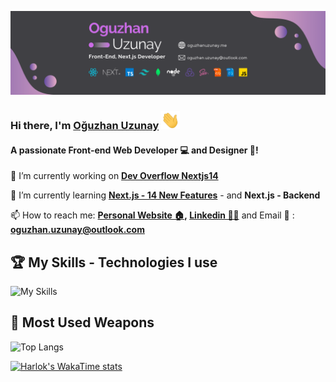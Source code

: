 [![github_banner](github.png?raw=true)](https://www.oguzhanuzunay.me)

   
### Hi there, I'm  [Oğuzhan Uzunay](https://www.oguzhanuzunay.me) <img src="wave.gif" alt="wave" width="30"/>

#### A passionate Front-end Web Developer 💻 and Designer 🎨! 


🔭 I’m currently working on **[Dev Overflow Nextjs14](https://github.com/oguzhanuzunay/dev_flow_nextjs14)**

🌱 I’m currently learning **[Next.js - 14 New Features](https://nextjs.org/blog/next-14)** - and **Next.js - Backend**

📫 How to reach me: **[Personal Website 🏠](https://oguzhanuzunay.me/), [Linkedin 👨‍💼](https://linkedin.com/in/oguzhan-uzunay/)** and Email 📩 : **oguzhan.uzunay@outlook.com**


## 🏆 My Skills - Technologies I use
![My Skills](https://skillicons.dev/icons?i=js,ts,react,next,redux,tailwind,nodejs,mongodb,threejs,html,css,sass,git,github,postgres,bootstrap,vscode,figma&perline=9)

## 🌟 Most Used Weapons 
![Top Langs](https://github-readme-stats.vercel.app/api/top-langs?username=oguzhanuzunay&show_icons=true&locale=en&hide_progress=true&hide=c%23,handlebars&layout=compact&theme=material-palenight)

[![Harlok's WakaTime stats](https://github-readme-stats.vercel.app/api/wakatime?username=oguzhanuzunay&theme=material-palenight)](https://wakatime.com/@oguzhanuzunay)
